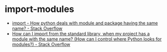 # import-modules

- [import - How python deals with module and package having the same name? - Stack Overflow](https://stackoverflow.com/questions/6393861/how-python-deals-with-module-and-package-having-the-same-name)
- [How can I import from the standard library, when my project has a module with the same name? (How can I control where Python looks for modules?) - Stack Overflow](https://stackoverflow.com/questions/6031584/how-can-i-import-from-the-standard-library-when-my-project-has-a-module-with-th)
